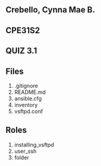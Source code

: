 ## Crebello, Cynna Mae B.
## CPE31S2
## QUIZ 3.1

## Files
1. .gitignore
2. README.md
3. ansible.cfg
4. inventory
5. vsftpd.conf

## Roles
1. installing_vsftpd
2. user_ssh
3. folder
